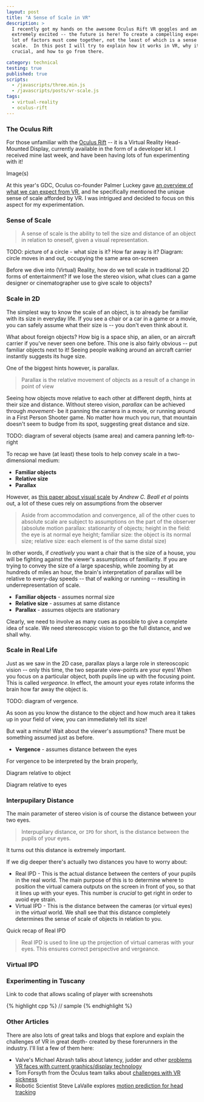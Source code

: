 ```yaml
---
layout: post
title: "A Sense of Scale in VR"
description: >
  I recently got my hands on the awesome Oculus Rift VR goggles and am
  extremely excited -- the future is here! To create a compelling experience, a
  lot of factors must come together, not the least of which is a sense of
  scale.  In this post I will try to explain how it works in VR, why it's
  crucial, and how to go from there.

category: technical
testing: true
published: true
scripts:
  - /javascripts/three.min.js
  - /javascripts/posts/vr-scale.js
tags:
  - virtual-reality
  - oculus-rift
---
```


### The Oculus Rift

For those unfamiliar with the [Oculus Rift](http://www.oculusvr.com/) -- it is a Virtual Reality Head-Mounted
Display, currently available in the form of a developer kit. I received mine
last week, and have been having lots of fun experimenting with it!

Image(s)

At this year's GDC, Oculus co-founder Palmer Luckey gave [an overview of what
we can expect from
VR](http://www.youtube.com/watch?feature=player_detailpage&v=29QdErw-7c4#t=1000s),
and he specifically mentioned the unique sense of scale afforded by VR. I was
intrigued and decided to focus on this aspect for my experimentation.

### Sense of Scale

> A sense of scale is the ability to tell the size and distance of an object
> in relation to oneself, given a visual representation.

<figure>
<canvas id="scene-sphere" width="400" height="200">
</canvas>
</figure>

TODO: picture of a circle - what size is it? How far away is it?
Diagram: circle moves in and out, occupying the same area on-screen

Before we dive into (Virtual) Reality, how do we tell scale in traditional 2D
forms of entertainment? If we lose the stereo vision, what clues can a game
designer or cinematographer use to give scale to objects?

### Scale in 2D

The simplest way to know the scale of an object, is to already be familiar with
its size in everyday life. If you see a chair or a car in a game or a
movie, you can safely assume what their size is -- you don't even think about it.

What about foreign objects? How big is a space ship, an alien, or an aircraft
carrier if you've never seen one before. This one is also fairly obvious -- put
familiar objects next to it! Seeing people walking around an aircraft carrier
instantly suggests its huge size.

One of the biggest hints however, is parallax.

> Parallax is the relative movement of objects as a result of a change in
> point of view

Seeing how objects move relative to each other at different depth, hints at
their size and distance. Without stereo vision, _parallax_ can be achieved
through _movement_- be it panning the camera in a movie, or running around in a
First Person Shooter game. No matter how much you run, that mountain doesn't
seem to budge from its spot, suggesting great distance and size.

TODO: diagram of several objects (same area) and camera panning left-to-right

To recap we have (at least) these tools to help convey scale in a
two-dimensional medium:

* __Familiar objects__
* __Relative size__
* __Parallax__

However, as [this paper about visual scale][1] by _Andrew C. Beall et al_ points
out, a lot of these cues rely on assumptions from the observer

> Aside from accommodation and convergence, all of the other cues to absolute
> scale are subject to assumptions on the part of the observer (absolute motion
> parallax: stationarity of objects; height in the field: the eye is at normal
> eye height; familiar size: the object is its normal size; relative size: each
> element is of the same distal size)

In other words, if _creatively_ you want a chair that is the size of a house, you
will be fighting against the viewer's assumptions of familiarity. If you are
trying to convey the size of a large spaceship, while zooming by at hundreds of
miles an hour, the brain's interpretation of parallax will be relative to
every-day speeds -- that of walking or running -- resulting in
underrepresentation of scale.

* __Familiar objects__ - assumes normal size
* __Relative size__ - assumes at same distance
* __Parallax__ - assumes objects are stationary

Clearly, we need to involve as many cues as possible to give a complete idea of
scale. We need stereoscopic vision to go the full distance, and we shall why.

### Scale in Real Life

Just as we saw in the 2D case, parallax plays a large role in stereoscopic
vision -- only this time, the two separate view-points are your eyes! When you
focus on a particular object, both pupils line up with the focusing point.
This is called _vergeance_. In effect, the amount your eyes rotate informs the
brain how far away the object is.

TODO: diagram of vergence.

As soon as you know the distance to the object and how much area it takes up in
your field of view, you can immediately tell its size! 

But wait a minute! Wait about the viewer's assumptions? There must be something
assumed just as before. 

* __Vergence__ - assumes distance between the eyes

For vergence to be interpreted by the brain properly, 

Diagram relative to object

Diagram relative to eyes


### Interpupilary Distance

The main parameter of stereo vision is of course the distance between your two eyes.

> Interpupilary distance, or `IPD` for short, is the distance between the pupils 
> of your eyes.

It turns out this distance is extremely important.


If we dig deeper there's actually two distances you have to worry about:

* Real IPD - This is the actual distance between the centers of your pupils in
  the real world. The main purpose of this is to determine where to position
  the virtual camera outputs on the screen in front of you, so that it lines up
  with your eyes. This number is _crucial_ to get right in order to avoid eye
  strain.
* Virtual IPD - This is the distance between the cameras (or virtual eyes) in
  the _virtual_ world. We shall see that this distance completely determines
  the sense of scale of objects in relation to you.

Quick recap of Real IPD

> Real IPD is used to line up the projection of virtual cameras with your eyes.
> This ensures correct perspective and vergeance.

### Virtual IPD

### Experimenting in Tuscany

Link to code that allows scaling of player with screenshots

{% highlight cpp %}
// sample
{% endhighlight %}

### Other Articles

There are also lots of great talks and blogs that explore and explain
the challenges of VR in great depth- created by these forerunners in the
industry. I'll list a few of them here:

* Valve's Michael Abrash talks about latency, judder and other [problems VR faces with current graphics/display technology](http://blogs.valvesoftware.com/abrash/)
* Tom Forsyth from the Oculus team talks about [challenges with VR sickness](http://www.oculusvr.com/blog/vr-sickness-the-rift-and-how-game-developers-can-help/)
* Robotic Scientist Steve LaValle explores [motion prediction for head tracking](http://www.oculusvr.com/blog/the-latent-power-of-prediction/)

[1]: www.recveb.ucsb.edu/pdfs/BeallLoomisPhilbeckFikes-95.pdf

